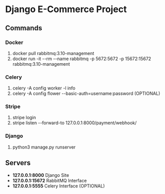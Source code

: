 # Django E-Commerce Project

## Commands

### Docker 
1. docker pull rabbitmq:3.10-management
2. docker run -it --rm --name rabbitmq -p 5672:5672 -p 15672:15672 rabbitmq:3.10-management 


### Celery
1. celery -A config worker -l info
2. celery -A config flower --basic-auth=username:password (OPTIONAL)

### Stripe
1. stripe login
2. stripe listen --forward-to 127.0.0.1:8000/payment/webhook/

### Django

1. python3 manage.py runserver

## Servers

- **127.0.0.1:8000** Django Site
- **127.0.0.1:15672** RabbitMQ Interface
- **127.0.0.1:5555** Celery Interface (OPTIONAL)